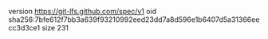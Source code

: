 version https://git-lfs.github.com/spec/v1
oid sha256:7bfe612f7bb3a639f93210992eed23dd7a8d596e1b6407d5a31366eecc3d3ce1
size 231
